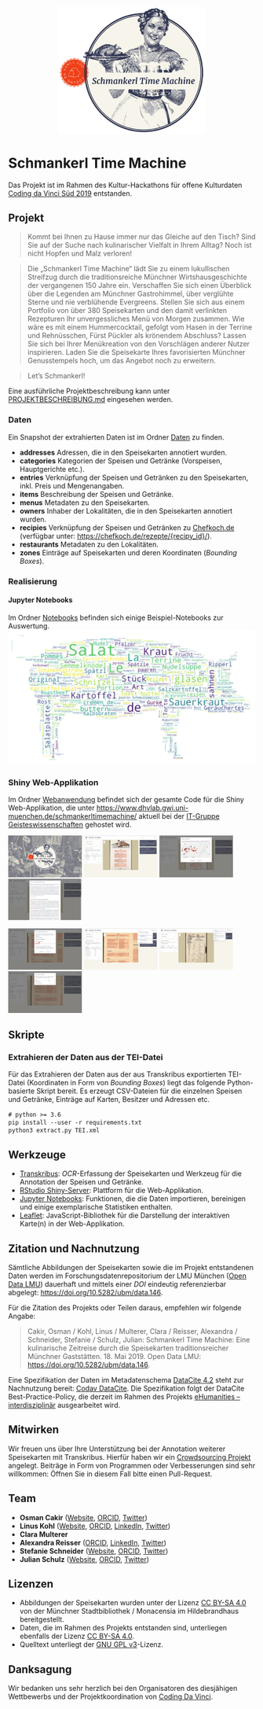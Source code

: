 <p align="center">
  <img alt="Schmankerl Time Machine Logo" src="Dokumentation/Bilder/logo_with_cdv.png" width="300" />
</p>

# Schmankerl Time Machine

Das Projekt ist im Rahmen des Kultur-Hackathons für offene Kulturdaten [Coding da Vinci Süd 2019](https://codingdavinci.de/events/sued/) entstanden. 

## Projekt

> Kommt bei Ihnen zu Hause immer nur das Gleiche auf den Tisch? Sind Sie auf der Suche nach kulinarischer Vielfalt in Ihrem Alltag? Noch ist nicht Hopfen und Malz verloren!

> Die „Schmankerl Time Machine“ lädt Sie zu einem lukullischen Streifzug durch die traditionsreiche Münchner Wirtshausgeschichte der vergangenen 150 Jahre ein. Verschaffen Sie sich einen Überblick über die Legenden am Münchner Gastrohimmel, über verglühte Sterne und nie verblühende Evergreens. Stellen Sie sich aus einem Portfolio von über 380 Speisekarten und den damit verlinkten Rezepturen Ihr unvergessliches Menü von Morgen zusammen. Wie wäre es mit einem Hummercocktail, gefolgt vom Hasen in der Terrine und Rehnüsschen, Fürst Pückler als krönendem Abschluss? Lassen Sie sich bei Ihrer Menükreation von den Vorschlägen anderer Nutzer inspirieren. Laden Sie die Speisekarte Ihres favorisierten Münchner Genusstempels hoch, um das Angebot noch zu erweitern.

> Let’s Schmankerl!

Eine ausführliche Projektbeschreibung kann unter [PROJEKTBESCHREIBUNG.md](PROJEKTBESCHREIBUNG.md) eingesehen werden.

### Daten

Ein Snapshot der extrahierten Daten ist im Ordner [Daten](Daten/) zu finden.

* **addresses** Adressen, die in den Speisekarten annotiert wurden.
* **categories** Kategorien der Speisen und Getränke (Vorspeisen, Hauptgerichte etc.).
* **entries** Verknüpfung der Speisen und Getränken zu den Speisekarten, inkl. Preis und Mengenangaben.
* **items** Beschreibung der Speisen und Getränke.
* **menus** Metadaten zu den Speisekarten.
* **owners** Inhaber der Lokalitäten, die in den Speisekarten annotiert wurden.
* **recipies** Verknüpfung der Speisen und Getränken zu [Chefkoch.de](https://chefkoch.de/) (verfügbar unter: https://chefkoch.de/rezepte/{recipy_id}/).
* **restaurants** Metadaten zu den Lokalitäten.
* **zones** Einträge auf Speisekarten und deren Koordinaten (*Bounding Boxes*).

### Realisierung

#### Jupyter Notebooks

Im Ordner [Notebooks](Notebooks/) befinden sich einige Beispiel-Notebooks zur Auswertung.
![Speisekarten Wordcloud](Dokumentation/Bilder/wordcloud.png)

### Shiny Web-Applikation

Im Ordner [Webanwendung](Webanwendung/) befindet sich der gesamte Code für die Shiny Web-Applikation, die unter https://www.dhvlab.gwi.uni-muenchen.de/schmankerltimemachine/ aktuell bei der [IT-Gruppe Geisteswissenschaften](https://www.itg.uni-muenchen.de/index.html) gehostet wird.

<p float="left">
  <img alt="Screenshot 1" src="Dokumentation/Bilder/screenshot-1.png" width="150" />
  <img alt="Screenshot 2" src="Dokumentation/Bilder/screenshot-2.png" width="150" /> 
  <img alt="Screenshot 3" src="Dokumentation/Bilder/screenshot-3.png" width="150" />
  <img alt="Screenshot 4" src="Dokumentation/Bilder/screenshot-4.png" width="150" />
</p>

<p float="left">
  <img alt="Screenshot 5" src="Dokumentation/Bilder/screenshot-5.png" width="150" />
  <img alt="Screenshot 6" src="Dokumentation/Bilder/screenshot-6.png" width="150" /> 
  <img alt="Screenshot 7" src="Dokumentation/Bilder/screenshot-7.png" width="150" />
  <img alt="Screenshot 8" src="Dokumentation/Bilder/screenshot-8.png" width="150" />
</p>

## Skripte

### Extrahieren der Daten aus der TEI-Datei

Für das Extrahieren der Daten aus der aus Transkribus exportierten TEI-Datei (Koordinaten in Form von *Bounding Boxes*) liegt das folgende Python-basierte Skript bereit. Es erzeugt CSV-Dateien für die einzelnen Speisen und Getränke, Einträge auf Karten, Besitzer und Adressen etc. 

	# python >= 3.6
    pip install --user -r requirements.txt
    python3 extract.py TEI.xml

## Werkzeuge

* [Transkribus](https://transkribus.eu/Transkribus/): *OCR*-Erfassung der Speisekarten und Werkzeug für die Annotation der Speisen und Getränke.
* [RStudio Shiny-Server](https://www.rstudio.com/products/shiny/shiny-server): Plattform für die Web-Applikation.
* [Jupyter Notebooks](https://jupyter.org/): Funktionen, die die Daten importieren, bereinigen und einige exemplarische Statistiken enthalten.
* [Leaflet](https://leafletjs.com/): JavaScript-Bibliothek für die Darstellung der interaktiven Karte(n) in der Web-Applikation.

## Zitation und Nachnutzung

Sämtliche Abbildungen der Speisekarten sowie die im Projekt entstandenen Daten werden im Forschungsdatenrepositorium der LMU München ([Open Data LMU](https://data.ub.uni-muenchen.de/)) dauerhaft und mittels einer *DOI* eindeutig referenzierbar abgelegt: https://doi.org/10.5282/ubm/data.146.

Für die Zitation des Projekts oder Teilen daraus, empfehlen wir folgende Angabe:
> Cakir, Osman / Kohl, Linus / Multerer, Clara / Reisser, Alexandra / Schneider, Stefanie / Schulz, Julian: Schmankerl Time Machine: Eine kulinarische Zeitreise durch die Speisekarten traditionsreicher Münchner Gaststätten. 18. Mai 2019. Open Data LMU: https://doi.org/10.5282/ubm/data.146.

Eine Spezifikation der Daten im Metadatenschema [DataCite 4.2](https://schema.datacite.org/meta/kernel-4/) steht zur Nachnutzung bereit: [Codav DataCite](https://gitlab.com/cds19-team/cds19/raw/master/codav_datacite.xml). Die Spezifikation folgt der DataCite Best-Practice-Policy, die derzeit im Rahmen des Projekts [eHumanities – interdisziplinär](https://www.fdm-bayern.org/) ausgearbeitet wird.

## Mitwirken

Wir freuen uns über Ihre Unterstützung bei der Annotation weiterer Speisekarten mit Transkribus. Hierfür haben wir ein [Crowdsourcing Projekt](https://transkribus.eu/r/read/projects/) angelegt. Beiträge in Form von Programmen oder Verbesserungen sind sehr willkommen: Öffnen Sie in diesem Fall bitte einen Pull-Request. 

## Team

* **Osman Cakir** ([Website](https://osmancakir.io/), [ORCID](https://orcid.org/0000-0002-4828-0748), [Twitter](https://twitter.com/osmancakirio))
* **Linus Kohl** ([Website](https://munichresearch.com), [ORCID](https://orcid.org/000-0003-3400-837X), [LinkedIn](https://www.linkedin.com/in/linuskohl), [Twitter](https://twitter.com/LinusKohl))
* **Clara Multerer**
* **Alexandra Reisser** ([ORCID](https://orcid.org/0000-0001-5560-1901), [LinkedIn](https://www.linkedin.com/in/alexandra-rei%C3%9Fer-379aa7180/), [Twitter](https://twitter.com/alexreisser))
* **Stefanie Schneider** ([Website](https://www.kunstgeschichte.uni-muenchen.de/personen/wiss_ma/schneider/index.html), [ORCID](https://orcid.org/0000-0003-4915-6949), [Twitter](https://twitter.com/_stschneider))
* **Julian Schulz** ([Website](https://www.hgw.geschichte.uni-muenchen.de/personen/mitarbeiter/schulz), [ORCID](https://orcid.org/0000-0003-4374-2680), [Twitter](https://twitter.com/SchJulzian))

## Lizenzen

* Abbildungen der Speisekarten wurden unter der Lizenz [CC BY-SA 4.0](https://creativecommons.org/licenses/by-sa/4.0) von der Münchner Stadtbibliothek / Monacensia im Hildebrandhaus bereitgestellt.
* Daten, die im Rahmen des Projekts entstanden sind, unterliegen ebenfalls der Lizenz [CC BY-SA 4.0](https://creativecommons.org/licenses/by-sa/4.0).
* Quelltext unterliegt der [GNU GPL v3](https://www.gnu.org/licenses/gpl-3.0.de.html)-Lizenz.

## Danksagung

Wir bedanken uns sehr herzlich bei den Organisatoren des diesjähigen Wettbewerbs und der Projektkoordination von [Coding Da Vinci](https://codingdavinci.de/about/index-de.html).